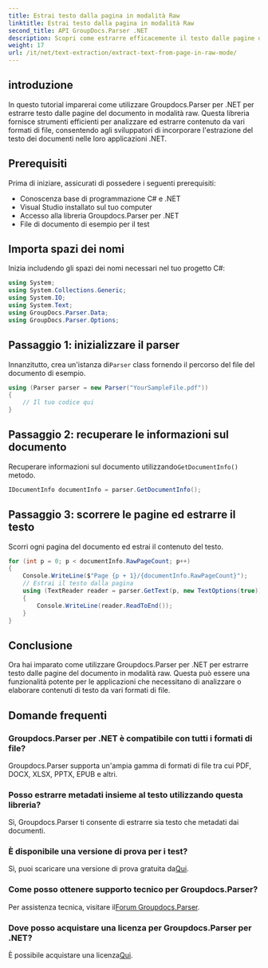 ```yaml
---
title: Estrai testo dalla pagina in modalità Raw
linktitle: Estrai testo dalla pagina in modalità Raw
second_title: API GroupDocs.Parser .NET
description: Scopri come estrarre efficacemente il testo dalle pagine dei documenti utilizzando Groupdocs.Parser per .NET in questo tutorial completo.
weight: 17
url: /it/net/text-extraction/extract-text-from-page-in-raw-mode/
---
```

## introduzione
In questo tutorial imparerai come utilizzare Groupdocs.Parser per .NET per estrarre testo dalle pagine del documento in modalità raw. Questa libreria fornisce strumenti efficienti per analizzare ed estrarre contenuto da vari formati di file, consentendo agli sviluppatori di incorporare l'estrazione del testo dei documenti nelle loro applicazioni .NET.
## Prerequisiti
Prima di iniziare, assicurati di possedere i seguenti prerequisiti:
- Conoscenza base di programmazione C# e .NET
- Visual Studio installato sul tuo computer
- Accesso alla libreria Groupdocs.Parser per .NET
- File di documento di esempio per il test

## Importa spazi dei nomi
Inizia includendo gli spazi dei nomi necessari nel tuo progetto C#:
```csharp
using System;
using System.Collections.Generic;
using System.IO;
using System.Text;
using GroupDocs.Parser.Data;
using GroupDocs.Parser.Options;
```
## Passaggio 1: inizializzare il parser
 Innanzitutto, crea un'istanza di`Parser` class fornendo il percorso del file del documento di esempio.
```csharp
using (Parser parser = new Parser("YourSampleFile.pdf"))
{
    // Il tuo codice qui
}
```
## Passaggio 2: recuperare le informazioni sul documento
 Recuperare informazioni sul documento utilizzando`GetDocumentInfo()` metodo.
```csharp
IDocumentInfo documentInfo = parser.GetDocumentInfo();
```
## Passaggio 3: scorrere le pagine ed estrarre il testo
Scorri ogni pagina del documento ed estrai il contenuto del testo.
```csharp
for (int p = 0; p < documentInfo.RawPageCount; p++)
{
    Console.WriteLine($"Page {p + 1}/{documentInfo.RawPageCount}");
    // Estrai il testo dalla pagina
    using (TextReader reader = parser.GetText(p, new TextOptions(true)))
    {
        Console.WriteLine(reader.ReadToEnd());
    }
}
```

## Conclusione
Ora hai imparato come utilizzare Groupdocs.Parser per .NET per estrarre testo dalle pagine del documento in modalità raw. Questa può essere una funzionalità potente per le applicazioni che necessitano di analizzare o elaborare contenuti di testo da vari formati di file.

## Domande frequenti
### Groupdocs.Parser per .NET è compatibile con tutti i formati di file?
Groupdocs.Parser supporta un'ampia gamma di formati di file tra cui PDF, DOCX, XLSX, PPTX, EPUB e altri.
### Posso estrarre metadati insieme al testo utilizzando questa libreria?
Sì, Groupdocs.Parser ti consente di estrarre sia testo che metadati dai documenti.
### È disponibile una versione di prova per i test?
 Sì, puoi scaricare una versione di prova gratuita da[Qui](https://releases.groupdocs.com/).
### Come posso ottenere supporto tecnico per Groupdocs.Parser?
 Per assistenza tecnica, visitare il[Forum Groupdocs.Parser](https://forum.groupdocs.com/c/parser/17).
### Dove posso acquistare una licenza per Groupdocs.Parser per .NET?
 È possibile acquistare una licenza[Qui](https://purchase.groupdocs.com/buy).